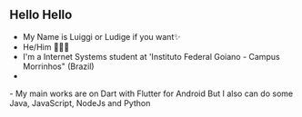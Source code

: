 
## Hello Hello
- My Name is Luiggi or Ludige if you want✨
- He/Him 🙎🏽‍♂️
- I'm a Internet Systems student at 'Instituto Federal Goiano - Campus Morrinhos" (Brazil)
- 

-<i class="devicon-flutter-plain"></i> My main works are on Dart with Flutter for Android <i class="devicon-android-plain"></i>
But I also can do some Java, JavaScript, NodeJs and Python
<!--
**Ludige/ludige** is a ✨ _special_ ✨ repository because its `README.md` (this file) appears on your GitHub profile.

Here are some ideas to get you started:

- 🔭 I’m currently working on ...
- 🌱 I’m currently learning ...
- 👯 I’m looking to collaborate on ...
- 🤔 I’m looking for help with ...
- 💬 Ask me about ...
- 📫 How to reach me: ...
- 😄 Pronouns: ...
- ⚡ Fun fact: ...
-->
